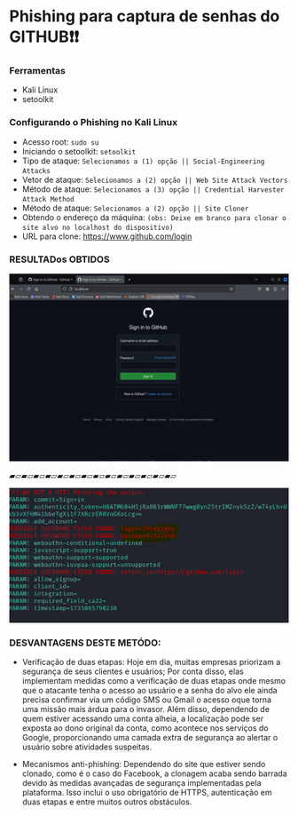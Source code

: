 # Phishing para captura de senhas do GITHUB❗❗

### Ferramentas

- Kali Linux
- setoolkit

### Configurando o Phishing no Kali Linux

- Acesso root: ``` sudo su ```
- Iniciando o setoolkit: ``` setoolkit ```
- Tipo de ataque: ```Selecionamos a (1) opção || Social-Engineering Attacks ```
- Vetor de ataque: ```Selecionamos a (2) opção || Web Site Attack Vectors ```
- Método de ataque: ```Selecionamos a (3) opção || Credential Harvester Attack Method ```
- Método de ataque: ```Selecionamos a (2) opção || Site Cloner ```
- Obtendo o endereço da máquina: ``` (obs: Deixe em branco para clonar o site alvo no localhost do dispositivo) ```
- URL para clone: https://www.github.com/login

### RESULTADos OBTIDOS

![image alt](https://github.com/AgainSantos/cibersecurity-desafio-phishing/blob/master/pagina%20falsa.PNG?raw=true)

▰▱▰▱▰▱▰▱▰▱▰▱▰▱▰▱▰▱▰▱▰▱▰▱▰▱▰▱

![image alt](https://github.com/AgainSantos/cibersecurity-desafio-phishing/blob/master/resultados.PNG?raw=true)


### DESVANTAGENS DESTE METÓDO:

- Verificação de duas etapas: Hoje em dia, muitas empresas priorizam a segurança de seus clientes e usuários; Por conta disso, elas implementam medidas como a verificação de duas etapas onde mesmo que o atacante tenha o acesso ao usuário e a senha do alvo ele ainda precisa confirmar via um código SMS ou Gmail o acesso oque torna uma missão mais árdua para o invasor. Além disso, dependendo de quem estiver acessando uma conta alheia, a localização pode ser exposta ao dono original da conta, como acontece nos serviços do Google, proporcionando uma camada extra de segurança ao alertar o usuário sobre atividades suspeitas.

- Mecanismos anti-phishing: Dependendo do site que estiver sendo clonado, como é o caso do Facebook, a clonagem acaba sendo barrada devido às medidas avançadas de segurança implementadas pela plataforma. Isso inclui o uso obrigatório de HTTPS, autenticação em duas etapas e entre muitos outros obstáculos.
